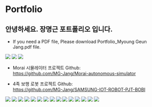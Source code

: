 # Portfolio
 
## 안녕하세요. 장명근 포트폴리오 입니다.
- If you need a PDF file, Please download Portfolio_Myoung Geun Jang.pdf file. 

<img src="./img/001.jpg">
<img src="./img/002.jpg">
<img src="./img/003.jpg">

- Morai 시뮬레이터 프로젝트 Github: <br>
https://github.com/MG-Jang/Morai-autonomous-simulator

- 4족 보행 로봇 프로젝트 Github: <br>
https://github.com/MG-Jang/SAMSUNG-IOT-ROBOT-PJT-BOBI

<img src="./img/009.jpg">
<img src="./img/010.jpg">
<img src="./img/011.jpg">
<img src="./img/012.jpg">
<img src="./img/013.jpg">
<img src="./img/014.jpg">
<img src="./img/015.jpg">
<img src="./img/016.jpg">
<img src="./img/017.jpg">
<img src="./img/004.jpg">
<img src="./img/005.jpg">
<img src="./img/006.jpg">
<img src="./img/007.jpg">
<img src="./img/008.jpg">
<img src="./img/018.jpg">
